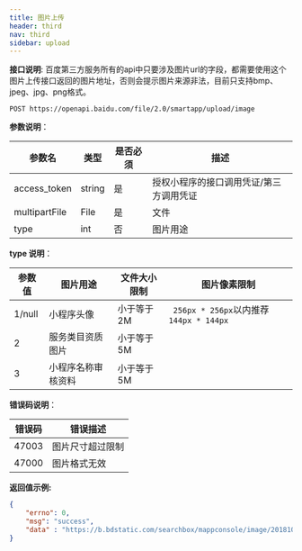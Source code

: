 ```yaml
---
title: 图片上传
header: third
nav: third
sidebar: upload
---
```


**接口说明**:
百度第三方服务所有的api中只要涉及图片url的字段，都需要使用这个图片上传接口返回的图片地址，否则会提示图片来源非法，目前只支持bmp、jpeg、jpg、png格式。

```
POST https://openapi.baidu.com/file/2.0/smartapp/upload/image
```

**参数说明**：

|参数名 | 类型 | 是否必须 | 描述|
|----- |-----| ------| -----|
|access\_token|string | 是 | 授权小程序的接口调用凭证/第三方调用凭证|
|multipartFile | File | 是 | 文件|
|type|int | 否 | 图片用途|

**type 说明**：

|参数值 | 图片用途 | 文件大小限制 | 图片像素限制 |
|----- |------|-----| ------|
|1/null|小程序头像|小于等于2M |` 256px * 256px`以内推荐`144px * 144px`|
|2|服务类目资质图片|小于等于5M | |
|3|小程序名称审核资料|小于等于5M | |


**错误码说明**：

|错误码 | 错误描述 | 
|----- |-----|
|47003 | 图片尺寸超过限制|
|47000|图片格式无效|

**返回值示例:**

```json
{   
    "errno": 0,
    "msg": "success",
    "data" : "https://b.bdstatic.com/searchbox/mappconsole/image/20181011/1539257247123193.png" 
}
```